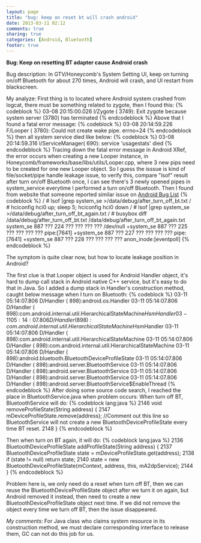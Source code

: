 ```yaml
---
layout: page
title: "bug: keep on reset bt will crash android"
date: 2013-03-11 02:12
comments: true
sharing: true
categories: [Android, Bluetooth]
footer: true
---
```

**Bug: Keep on resetting BT adapter cause Android crash**

Bug description: In GTV/Honeycomb's System Setting UI, keep on turning on/off Bluetooth for about 270 times, Android will crash, and UI restart from blackscreen.

My analyze:
First thing is to located where Android system crashed from logcat, there must be something related to zygote, then I found this:
{% codeblock %}
	03-08 20:15:00.026 I/Zygote  ( 3749): Exit zygote because system server (3780) has terminated
{% endcodeblock %}
Above that I found a fatal error message:
{% codeblock %}
 03-08 20:14:59.226 F/Looper  ( 3780): Could not create wake pipe.  errno=24 
{% endcodeblock %}
then all system service died like below:
{% codeblock %}
03-08 20:14:59.316 I/ServiceManager(  690): service 'usagestats' died
{% endcodeblock %}
Tracing down the fatal error message in Android XRef, the error occurs when creating a new Looper instance, in Honeycomb/frameworks/base/libs/utils/Looper.cpp, where 3 new pips need to be created for one new Looper object.
So I guess the isssue is kind of file/socket/pipe handle leakage issue, to verify this, compare "lsof" result after turn on/off Bluetooth once, I can see there's 3 newly opened pipes in system_service everytime I performed a turn on/off Bluetooth. Then I found from website that someone reported similar issue on [Android Bug List](https://code.google.com/p/android/issues/detail?id=24414 "Android Bug List")
{% codeblock %}
/ # lsof |grep system_se >/data/debug/after_turn_off_bt.txt
/ # hciconfig hci0 up; sleep 5; hciconfig hci0 down
/ # lsof |grep system_se >/data/debug/after_turn_off_bt_again.txt
/ # busybox diff  /data/debug/after_turn_off_bt.txt /data/debug/after_turn_off_bt_again.txt
 system_se   887        ???  224       ???                ???       ???        ??? /dev/null
+system_se   887        ???  225       ???                ???       ???        ??? pipe:[7641]
+system_se   887        ???  227       ???                ???       ???        ??? pipe:[7641]
+system_se   887        ???  228       ???                ???       ???        ??? anon_inode:[eventpoll]
{% endcodeblock %}

The symptom is quite clear now, but how to locate leakage position in Android?

The first clue is that Looper object is used for Android Handler object, it's hard to dump call stack in Android native C++ service, but it's easy to do that in Java.
So I added a dump stack in Handler's construction method, caught below message when I turn on Bluetooth:
{% codeblock %}
03-11 05:14:07.806 D/Handler (  898):android.os.Handler
03-11 05:14:07.806 D/Handler (  898):com.android.internal.util.HierarchicalStateMachine$HsmHandler
03-11 05:14:07.806 D/Handler (  898):com.android.internal.util.HierarchicalStateMachine$HsmHandler
03-11 05:14:07.806 D/Handler (  898):com.android.internal.util.HierarchicalStateMachine
03-11 05:14:07.806 D/Handler (  898):com.android.internal.util.HierarchicalStateMachine
03-11 05:14:07.806 D/Handler (  898):android.bluetooth.BluetoothDeviceProfileState
03-11 05:14:07.806 D/Handler (  898):android.server.BluetoothService
03-11 05:14:07.806 D/Handler (  898):android.server.BluetoothService
03-11 05:14:07.806 D/Handler (  898):android.server.BluetoothService
03-11 05:14:07.806 D/Handler (  898):android.server.BluetoothService$EnableThread
{% endcodeblock %}
After doing some source code search, I reached the place in BluetoothService.java when problem occurs:
When turn off BT, BluetoothService will do:
{% codeblock lang:java %}
2146     void removeProfileState(String address) {
2147         mDeviceProfileState.remove(address); //Comment out this line so BluetoothService will not create a new BluetoothDeviceProfileState every time BT reset.
2148     }
{% endcodeblock %}

Then when turn on BT again, it will do:
{% codeblock lang:java %}
2136     BluetoothDeviceProfileState addProfileState(String address) {
2137         BluetoothDeviceProfileState state = mDeviceProfileState.get(address);
2138         if (state != null) return state;
2140         state = new BluetoothDeviceProfileState(mContext, address, this, mA2dpService);
2144     }
{% endcodeblock %}

Problem here is, we only need do a reset when turn off BT, then we can reuse the BluetoothDeviceProfileState object after we turn it on again, but Android removed it instead, then need to create a new BluetoothDeviceProfileState object next time. If we did not remove the object every time we turn off BT, then the issue disappeared.

*My comments:*
For Java class who claims system resource in its construction method, we must declare corresponding interface to release them, GC can not do this job for us. 




